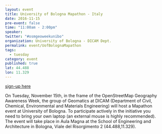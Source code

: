 ```yaml
---
layout: event
title: University of Bologna Mapathon - Italy
date: 2016-11-15
pre-event: false
time: "11:00am - 2:00pm"
speaker: 
twitter: "#osmgeoweekunibo"
organization: University of Bologna - DICAM Dept.
permalink: event/UofBolognaMapathon
tags: 
  - tuesday
category: event
published: true
lat: 44.488
lon: 11.329
---
```


[sign-up here](https://goo.gl/forms/59mhBInG1UMkqp9e2)

On Tuesday, November 15th, in the frame of the OpenStreetMap Geography Awareness Week, 
the group of Geomatics at DICAM (Department of Civil, Chemical, Environmental and Materials Engineering) 
will host a Mapathon event at University of Bologna. To participate actively in the initiative you need 
to bring your own laptop (an external mouse is highly recommended). The event will take place in Aula Magna 
at the School of Engineering and Architecture in Bologna, Viale del Risorgimento 2 (44.488,11.329).
